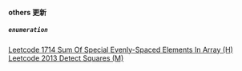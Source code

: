 #### others 更新

##### `enumeration`

[Leetcode 1714 Sum Of Special Evenly-Spaced Elements In Array (H)](https://github.com/zjkang/ds_algorithm/blob/main/python/others/enumeration/leetcode_1714_sum_of_special_evenly-spaced_elements_in_array.py)\
[Leetcode 2013 Detect Squares (M)](https://github.com/zjkang/ds_algorithm/blob/main/python/others/enumeration/leetcode_2013_detect_squares.py)

